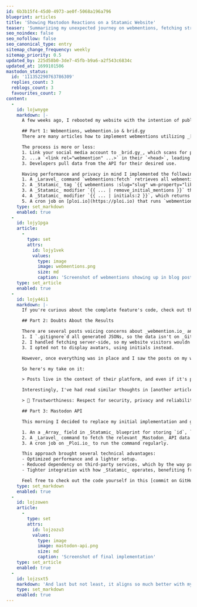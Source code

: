```yaml
---
id: 6b3b15f4-45d0-4973-ae0f-5068a196a796
blueprint: articles
title: 'Showing Mastodon Reactions on a Statamic Website'
teaser: 'Summarizing my unexpected journey on webmentions, fetching strategies and privacy concerns.'
seo_noindex: false
seo_nofollow: false
seo_canonical_type: entry
sitemap_change_frequency: weekly
sitemap_priority: 0.5
updated_by: 225d58b0-3de7-45fb-b9a6-a2f543c6834c
updated_at: 1699101506
mastodon_status:
  id: '111352290763786309'
  replies_count: 3
  reblogs_count: 3
  favourites_count: 7
content:
  -
    id: lojwnyge
    markdown: |-
      A few weeks ago, I rebooted my website with the intention of publishing more content. To inject a bit more "interactivity" into it, I decided to display _Mastodon_ reactions related to my articles (likes, reposts, responses). Yesterday, I finally had the time to bring this feature to life.

      ## Part 1: Webmentions, webmention.io & brid.gy
      There are many articles how to implement webmentions utilizing _[brid.gy](https://brid.gy)_ and _[webmention.io](https://webmention.io)_.

      The process is more or less:
      1. Link your social media account to _brid.gy_, which scans for posts and reactions and notifies related websites that contain...
      2. ...a `<link rel="webmention" ...>` in their `<head>`, leading to a request on _webmention.io_, which then provides an API to fetch all those mentions.
      3. Developers pull data from the API for their desired use.

      Having performance and privacy in mind I implemented the following:
      1. A _Laravel_ command `webmentions:fetch` retrieves all webmentions from webmention.io and saves them as `{article-slug}.json` in local storage.
      2. A _Statamic_ tag `{{ webmentions :slug="slug" wm-property="like-of" }}` parses the corresponding JSON and filters for e. g. likes.
      3. A _Statamic_ modifier `{{ ... | remove_initial_mentions }}` that removes `@` mentions at the start of a post.
      4. A _Statamic_ modifier `{{ ... | initials:2 }}`, which returns the first letters of the specified number of words.
      5. A cron job on [ploi.io](https://ploi.io) that runs `webmentions:fetch` twice daily and regenerates my static pages.
    type: set_markdown
    enabled: true
  -
    id: lojy1pga
    article:
      -
        type: set
        attrs:
          id: lojy1vek
          values:
            type: image
            image: webmentions.png
            size: md
            caption: 'Screenshot of webmentions showing up in blog post'
    type: set_article
    enabled: true
  -
    id: lojy44i1
    markdown: |-
      If you're curious about the complete feature's code, check out the [commit on GitHub](https://github.com/mariohamann/mariohamann/commit/ffba888779ee4dd1be4fcce48c9e8396b75f7c16). But, continue reading before you decide to implement it yourself.

      ## Part 2: Doubts About the Results

      There are several posts voicing concerns about _webmention.io_ and _brid.gy_. I thought I had optimized it well:
      1. I `.gitignore`d all generated JSONs, so the data isn't on _GitHub_ but only temporarily on my server.
      2. I handled fetching server-side, so my website visitors wouldn't need to connect to third-party APIs.
      3. I opted not to display avatars, using initials instead.

      However, once everything was in place and I saw the posts on my website, it didn't feel right.

      So here's my take on it:

      > Posts live in the context of their platform, and even if it's public, that context always matters.

      Interestingly, I've had read similar thoughts in [another article](https://www.brycewray.com/posts/2022/05/indieweb-experiment-ends/), but it seems I needed to experience it firsthand to realize that exposing people's reactions without their explicit consent goes against my fourth [principle for web development](/principles-for-web-development):

      > 🫡 Trustworthiness: Respect for security, privacy and reliability.

      ## Part 3: Mastodon API

      This morning I decided to replace my initial implementation and go a different route. I set up:

      1. An a _Array_ field in _Statamic_ blueprint for storing `id`, `replies_count`, `reblogs_count` and `favourites_count`.
      2. A _Laravel_ command to fetch the relevant _Mastodon_ API data for each post's `id`, updating the appropriate fields.
      3. A cron job on _Ploi.io_ to run the command regularly.

      This approach brought several technical advantages:
      - Optimized performance and a lighter setup.
      - Reduced dependency on third-party services, which by the way proved somewhat unreliable during my tests.
      - Tighter integration with how _Statamic_ operates, benefiting from its automatic cache invalidation.

      Feel free to check out the code yourself in this [commit on GitHub](https://github.com/mariohamann/mariohamann/commit/1acdc7e226da10c9a7cdcc365f0d2d47e6967aac).
    type: set_markdown
    enabled: true
  -
    id: lojzowen
    article:
      -
        type: set
        attrs:
          id: lojzozu3
          values:
            type: image
            image: mastodon-api.png
            size: md
            caption: 'Screenshot of final implementation'
    type: set_article
    enabled: true
  -
    id: lojzsxt5
    markdown: 'And last but not least, it aligns so much better with my commitment to transparency.'
    type: set_markdown
    enabled: true
---
```

